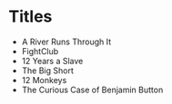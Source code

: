 # Titles

* A River Runs Through It
* FightClub
* 12 Years a Slave
* The Big Short
* 12 Monkeys
* The Curious Case of Benjamin Button
